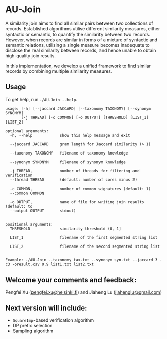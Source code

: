 # AU-Join

 A similarity join aims to find all similar pairs between two collections of records. Established algorithms utilise different similarity measures, either syntactic or semantic, to quantify the similarity between two records. However, when records are similar in forms of a mixture of syntactic and semantic relations, utilising a single measure becomes inadequate to disclose the real similarity between records, and hence unable to obtain high-quality join results.
    
 In this implementation, we develop a unified framework to find similar records by combining multiple similarity measures.


## Usage

To get help, run `./AU-Join --help`.

```
usage: [-h] [--jaccard JACCARD] [--taxonomy TAXONOMY] [--synonym SYNONYM]
       [-j THREAD] [-c COMMON] [-o OUTPUT] [THRESHOLD] [LIST_1] [LIST_2]

optional arguments:
  -h, --help            show this help message and exit

  --jaccard JACCARD     gram length for Jaccard similarity (> 1)

  --taxonomy TAXONOMY   filename of taxonomy knowledge

  --synonym SYNONYM     filename of synonym knowledge

  -j THREAD,            number of threads for filtering and verification
  --thread THREAD       (default: number of cores minus 2)

  -c COMMON,            number of common signatures (default: 1)
  --common COMMON

  -o OUTPUT,            name of file for writing join results (default: to
  --output OUTPUT       stdout)


positional arguments:
  THRESHOLD             similarity threshold (0, 1]

  LIST_1                filename of the first segmented string list

  LIST_2                filename of the second segmented string list


Example: ./AU-Join --taxonomy tax.txt --synonym syn.txt --jaccard 3 -c3 -oresult.csv 0.9 list1.txt list2.txt
```

## Welcome your comments and feedback:

Pengfei Xu (pengfei.xu@helsinki.fi) and Jiaheng Lu (jiahenglu@gmail.com)

## Next version will include:
* `SquareImp`-based verification algorithm
* DP prefix selection
* Sampling algorithm
